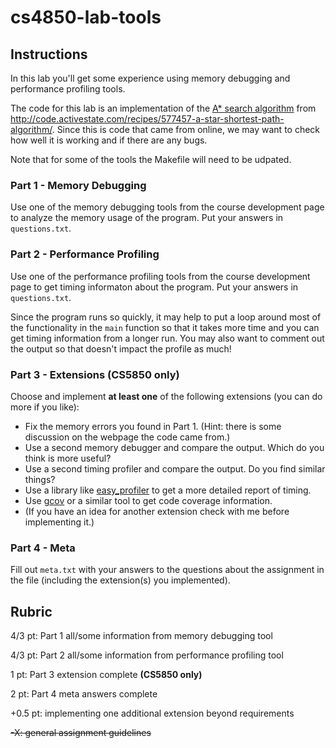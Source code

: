 # cs4850-lab-tools

## Instructions

In this lab you'll get some experience using memory debugging and performance profiling tools.

The code for this lab is an implementation of the [A* search
algorithm](https://www.redblobgames.com/pathfinding/a-star/introduction.html) from
http://code.activestate.com/recipes/577457-a-star-shortest-path-algorithm/. Since
this is code that came from online, we may want to check how well it
is working and if there are any bugs.

Note that for some of the tools the Makefile will need to be udpated.



### Part 1 - Memory Debugging

Use one of the memory debugging tools from the course development page
to analyze the memory usage of the program. Put your answers in `questions.txt`.



### Part 2 - Performance Profiling

Use one of the performance profiling tools from the course development
page to get timing informaton about the program. Put your answers in
`questions.txt`.

Since the program runs so quickly, it may help to put a loop around
most of the functionality in the `main` function so that it takes more
time and you can get timing information from a longer run.  You may
also want to comment out the output so that doesn't impact the profile
as much!



### Part 3 - Extensions (CS5850 only)

Choose and implement **at least one** of the following extensions (you can do more if you like):
* Fix the memory errors you found in Part 1. (Hint: there is some discussion on the webpage the code came from.)
* Use a second memory debugger and compare the output. Which do you think is more useful?
* Use a second timing profiler and compare the output. Do you find similar things?
* Use a library like [easy_profiler](https://github.com/yse/easy_profiler) to get a more detailed report of timing.
* Use [gcov](https://gcc.gnu.org/onlinedocs/gcc/Gcov.html) or a similar tool to get code coverage information.
* (If you have an idea for another extension check with me before implementing it.)



### Part 4 - Meta

Fill out `meta.txt` with your answers to the questions about the assignment in the file (including the extension(s) you implemented).



## Rubric

4/3 pt: Part 1 all/some information from memory debugging tool

4/3 pt: Part 2 all/some information from performance profiling tool

1 pt: Part 3 extension complete **(CS5850 only)**

2 pt: Part 4 meta answers complete

+0.5 pt: implementing one additional extension beyond requirements

~~-X: general assignment guidelines~~
